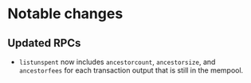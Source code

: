 Notable changes
===============

Updated RPCs
------------

- `listunspent` now includes `ancestorcount`, `ancestorsize`, and
`ancestorfees` for each transaction output that is still in the mempool.
